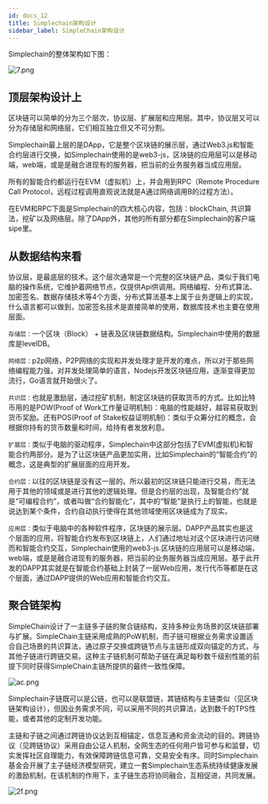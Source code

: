 ```yaml
---
id: docs_12
title: Simplechain架构设计
sidebar_label: SimpleChain架构设计
---
```


Simplechain的整体架构如下图：

![7.png](https://i.loli.net/2020/05/25/3XEihbdzNgR6kCG.png)

## 顶层架构设计上

区块链可以简单的分为三个层次，协议层、扩展层和应用层。其中，协议层又可以分为存储层和网络层，它们相互独立但又不可分割。

Simplechain最上层的是DApp，它是整个区块链的展示层，通过Web3.js和智能合约层进行交换，如Simplechain使用的是web3-js，区块链的应用层可以是移动端，web端，或是是融合进现有的服务器，把当前的业务服务器当成应用层。

所有的智能合约都运行在EVM（虚拟机）上，并会用到RPC（Remote Procedure Call Protocol，远程过程调用直观说法就是A通过网络调用B的过程方法）。

在EVM和RPC下面是Simplechain的四大核心内容，包括：blockChain, 共识算法，挖矿以及网络层。除了DApp外，其他的所有部分都在Simplechain的客户端sipe里。 


## 从数据结构来看

协议层，是最底层的技术。这个层次通常是一个完整的区块链产品，类似于我们电脑的操作系统，它维护着网络节点，仅提供Api供调用。网络编程、分布式算法、加密签名、数据存储技术等4个方面，分布式算法基本上属于业务逻辑上的实现，什么语言都可以做到，加密签名技术是直接简单的使用，数据库技术也主要在使用层面。
 
`存储层：`一个区块（Block） + 链表及区块链数据结构。Simplechain中使用的数据库是levelDB。

`网络层：`p2p网络，P2P网络的实现和并发处理才是开发的难点，所以对于那些网络编程能力强，对并发处理简单的语言，Nodejs开发区块链应用，逐渐变得更加流行，Go语言就开始很火了。

`共识层：`也就是激励层，通过挖矿机制，制定区块链的获取货币的方式。比如比特币用的是POW(Proof of Work工作量证明机制)：电脑的性能越好，越容易获取到货币奖励。还有POS(Proof of Stake权益证明机制)：类似于众筹分红的概念，会根据你持有的货币数量和时间，给持有者发放利息。

`扩展层：`类似于电脑的驱动程序，Simplechain中这部分包括了EVM(虚拟机)和智能合约两部分。是为了让区块链产品更加实用，比如Simplechain的“智能合约”的概念，这是典型的扩展层面的应用开发。

`合约层：`以往的区块链是没有这一层的。所以最初的区块链只能进行交易，而无法用于其他的领域或是进行其他的逻辑处理。但是合约层的出现，及智能合约”就是“可编程合约”，或者叫做“合约智能化”，其中的“智能”是执行上的智能，也就是说达到某个条件，合约自动执行使得在其他领域使用区块链成为了现实。

`应用层：`类似于电脑中的各种软件程序，区块链的展示层。DAPP产品其实也是这个层面的应用，将智能合约发布到区块链上，人们通过地址对这个区块进行访问继而和智能合约交互，Simplechain使用的web3-js.区块链的应用层可以是移动端，web端，或是是融合进现有的服务器，把当前的业务服务器当成应用层。基于此开发的DAPP其实就是在智能合约基础上封装了一层Web应用，发行代币等都是在这个层面，通过DAPP提供的Web应用和智能合约交互。

## 聚合链架构

SimpleChain设计了一主链多子链的聚合链结构，支持多种业务场景的区块链部署与扩展。SimpleChain主链采用成熟的PoW机制，而子链可根据业务需求设置适合自己场景的共识算法，通过原子交换或跨链节点与主链形成双向锚定的方式，与其他子链进行跨链交易。这种主子链机制可帮助子链在满足每秒数千级别性能的前提下同时获得SimpleChain主链所提供的最终一致性保障。

![ac.png](http://ww1.sinaimg.cn/large/007csy4ply1gfgaa34lckj30jf08y423.jpg)
																						
​Simplechain子链既可以是公链，也可以是联盟链，其链结构与主链类似（见区块链架构设计），但因业务需求不同，可以采用不同的共识算法，达到数千的TPS性能，或者其他的定制开发功能。

​主链和子链之间通过跨链协议达到互相锚定，信息互通和资金流动的目的。跨链协议（见跨链协议）采用自由公证人机制，全网生态的任何用户皆可参与和监督，切实发挥社区自理能力，有效保障跨链信息可靠，交易安全有序。同时Simplechain基金会开展了主子链经济模型研究，建立一套Simplechain生态系统持续健康发展的激励机制，在该机制的作用下，主子链生态将协同融合，互相促进，共同发展。

![2f.png](http://ww1.sinaimg.cn/large/007csy4ply1gfgablfoohj33701uokhy.jpg)

